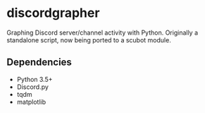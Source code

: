 # discordgrapher
Graphing Discord server/channel activity with Python. Originally a standalone script, now being ported to a scubot module.
## Dependencies
* Python 3.5+
* Discord.py
* tqdm
* matplotlib

